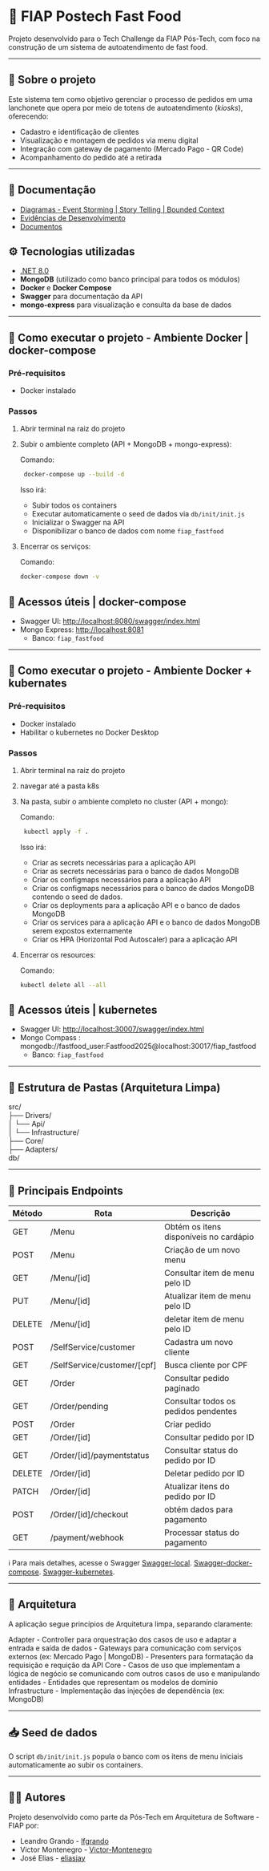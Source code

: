 ﻿# 🍔 FIAP Postech Fast Food

Projeto desenvolvido para o Tech Challenge da FIAP Pós-Tech, com foco na construção de um sistema de autoatendimento de fast food.

---

## 📌 Sobre o projeto

Este sistema tem como objetivo gerenciar o processo de pedidos em uma lanchonete que opera por meio de totens de autoatendimento (*kiosks*), oferecendo:

- Cadastro e identificação de clientes
- Visualização e montagem de pedidos via menu digital
- Integração com gateway de pagamento (Mercado Pago - QR Code)
- Acompanhamento do pedido até a retirada

---

## 📄 Documentação

- [Diagramas - Event Storming | Story Telling | Bounded Context](https://drive.google.com/drive/folders/1xNRAZfIqpomhRkz2gcdYtUZLtypkbk99)
- [Evidências de Desenvolvimento ](https://drive.google.com/drive/folders/1ptX92zr9ImXOPE8CUBSneuTZCRWBGyF4)
- [Documentos](https://drive.google.com/drive/folders/1EetNjhhsiNHsdST1Y8xH1hMnI4fPpDNv)


## ⚙️ Tecnologias utilizadas

- [.NET 8.0](https://learn.microsoft.com/en-us/dotnet/core/whats-new/dotnet-8)
- **MongoDB** (utilizado como banco principal para todos os módulos)
- **Docker** e **Docker Compose**
- **Swagger** para documentação da API
- **mongo-express** para visualização e consulta da base de dados

---

## 🚀 Como executar o projeto - Ambiente Docker | docker-compose

### Pré-requisitos

- Docker instalado

### Passos

1. Abrir terminal na raiz do projeto

2. Subir o ambiente completo (API + MongoDB + mongo-express):

   Comando:

   ```bash
	docker-compose up --build -d
   ```

   Isso irá:  
   - Subir todos os containers  
   - Executar automaticamente o seed de dados via `db/init/init.js`
   - Inicializar o Swagger na API  
   - Disponibilizar o banco de dados com nome `fiap_fastfood`

3. Encerrar os serviços:

   Comando:
   ```bash
   docker-compose down -v
   ```

## 🧪 Acessos úteis | docker-compose

- Swagger UI: [http://localhost:8080/swagger/index.html](http://localhost:8080/swagger/index.html)
- Mongo Express: [http://localhost:8081](http://localhost:8081)
  - Banco: `fiap_fastfood`

---

## 🚀 Como executar o projeto - Ambiente Docker + kubernates 

### Pré-requisitos

- Docker instalado
- Habilitar o kubernetes no Docker Desktop

### Passos

1. Abrir terminal na raiz do projeto

2. navegar até a pasta k8s

2. Na pasta, subir o ambiente completo no cluster (API + mongo):

   Comando:

   ```bash
	kubectl apply -f .
   ```

   Isso irá:  
   - Criar as secrets necessárias para a aplicação API 
   - Criar as secrets necessárias para o banco de dados MongoDB
   - Criar os configmaps necessários para a aplicação API
   - Criar os configmaps necessários para o banco de dados MongoDB contendo o seed de dados.
   - Criar os deployments para a aplicação API e o banco de dados MongoDB
   - Criar os services para a aplicação API e o banco de dados MongoDB serem expostos externamente
   - Criar os HPA (Horizontal Pod Autoscaler) para a aplicação API 

3. Encerrar os resources:

   Comando:
   ```bash
   kubectl delete all --all
   ```

## 🧪 Acessos úteis | kubernetes

- Swagger UI: [http://localhost:30007/swagger/index.html](http://localhost:30007/swagger/index.html)
- Mongo Compass : mongodb://fastfood_user:Fastfood2025@localhost:30017/fiap_fastfood
  - Banco: `fiap_fastfood`


---

## 📂 Estrutura de Pastas (Arquitetura Limpa)

src/  
├── Drivers/  
│       └── Api/  
│       └── Infrastructure/  
├── Core/  
├── Adapters/  
db/

---

## 🔗 Principais Endpoints

| Método | Rota                          | Descrição                                    |
|--------|-------------------------------|----------------------------------------------|
| GET    | /Menu                         | Obtém os itens disponíveis no cardápio       |
| POST   | /Menu                         | Criação de um novo menu                      |
| GET    | /Menu/[id]                    | Consultar item de menu pelo ID               |
| PUT    | /Menu/[id]                    | Atualizar item de menu pelo ID               |
| DELETE | /Menu/[id]                    | deletar item de menu pelo ID                 |
| POST   | /SelfService/customer         | Cadastra um novo cliente                     |
| GET    | /SelfService/customer/[cpf]   | Busca cliente por CPF                        |
| GET    | /Order                        | Consultar pedido paginado                    |
| GET    | /Order/pending				 | Consultar todos os pedidos pendentes			|
| POST   | /Order                        | Criar pedido                                 |
| GET    | /Order/[id]                   | Consultar pedido por ID                      |
| GET    | /Order/[id]/paymentstatus     | Consultar status do pedido por ID            |
| DELETE | /Order/[id]                   | Deletar pedido por ID                        |
| PATCH  | /Order/[id]                   | Atualizar itens do pedido por ID             |
| POST   | /Order/[id]/checkout          | obtém dados para pagamento                   |
| GET    | /payment/webhook              | Processar status do pagamento				|


ℹ️ Para mais detalhes, acesse o Swagger
	[Swagger-local](http://localhost:5291/swagger/index.html).
	[Swagger-docker-compose](http://localhost:8080/swagger/index.html).
	[Swagger-kubernetes](http://localhost:30007/swagger/index.html).

---

## 🧠 Arquitetura

A aplicação segue princípios de Arquitetura limpa, separando claramente:

Adapter
	- Controller para orquestração dos casos de uso e adaptar a entrada e saída de dados
	- Gateways para comunicação com serviços externos (ex: Mercado Pago | MongoDB)
	- Presenters para formatação da requisição e requição da API
Core
	- Casos de uso que implementam a lógica de negócio se comunicando com outros casos de uso e manipulando entidades
	- Entidades que representam os modelos de domínio
Infrastructure
	- Implementação das injeções de dependência (ex: MongoDB)

---

## 📥 Seed de dados

O script `db/init/init.js` popula o banco com os itens de menu iniciais automaticamente ao subir os containers.

---

## 🧑‍💻 Autores

Projeto desenvolvido como parte da Pós-Tech em Arquitetura de Software - FIAP por:
- Leandro Grando - [lfgrando](https://github.com/lfgrando)
- Victor Montenegro - [Victor-Montenegro](https://github.com/Victor-Montenegro)
- José Elias - [eliasjay](https://github.com/eliasjay)